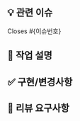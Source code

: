 ## 💡 관련 이슈
<!-- 관련된 이슈를 연결해주세요 -->
Closes #{이슈번호}

## 💼 작업 설명
<!-- 실제로 진행한 작업을 간략히 요약해주세요 -->

## ✅ 구현/변경사항
<!-- 코드에서 구현/변경된 내용을 자세히 적어주세요 -->

## 📝 리뷰 요구사항
<!-- 논의사항/리뷰가 필요한 사항을 적어주세요 -->